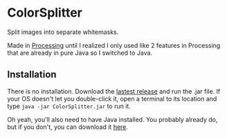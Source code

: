 # ColorSplitter
Split images into separate whitemasks.

Made in [Processing](https://processing.org/) until I  realized I only used like 2 features in Processing that are already in pure Java so I switched to Java.

## Installation

There is no installation. Download the [lastest release](https://github.com/NitroGuy10/ColorSplitter/releases/latest) and run the .jar file. If your OS doesn't let you double-click it, open a terminal to its location and type `java -jar ColorSplitter.jar` to run it.

Oh yeah, you'll also need to have Java installed. You probably already do, but if you don't, you can download it [here](https://www.java.com/download/).
